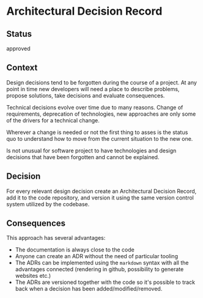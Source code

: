 # Architectural Decision Record

## Status

approved

## Context

Design decisions tend to be forgotten during the course of a project.
At any point in time new developers will need a place to describe problems, 
propose solutions, take decisions and evaluate consequences.

Technical decisions evolve over time due to many reasons. Change of requirements,
deprecation of technologies, new approaches are only some of the drivers for a technical
change.

Wherever a change is needed or not the first thing to asses 
is the status quo to understand how to move from the current 
situation to the new one.

Is not unusual for software project to have technologies and design decisions that have
been forgotten and cannot be explained.

## Decision

For every relevant design decision create an Architectural Decision Record, 
add it to the code repository, and version it using the same version control
system utilized by the codebase.

## Consequences

This approach has several advantages:
* The documentation is always close to the code
* Anyone can create an ADR without the need of particular tooling
* The ADRs can be implemented using the `markdown` syntax with all the advantages connected
(rendering in github, possibility to generate websites etc.)
* The ADRs are versioned together with the code so it's possible to track back when a decision
has been added/modified/removed.
